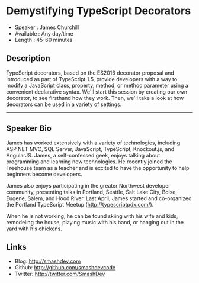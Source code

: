 Demystifying TypeScript Decorators
========================

* Speaker   : James Churchill
* Available : Any day/time
* Length    : 45-60 minutes

Description
-----------

TypeScript decorators, based on the ES2016 decorator proposal and introduced as part of TypeScript 1.5, provide developers with a way to modify a JavaScript class, property, method, or method parameter using a convenient declarative syntax. We'll start this session by creating our own decorator, to see firsthand how they work. Then, we'll take a look at how decorators can be used in a variety of settings.

---------------

Speaker Bio
-----------

James has worked extensively with a variety of technologies, including ASP.NET MVC, SQL Server, JavaScript, TypeScript, Knockout.js, and AngularJS. James, a self-confessed geek, enjoys talking about programming and learning new technologies. He recently joined the Treehouse team as a teacher and is excited to have the opportunity to help beginners become developers.

James also enjoys participating in the greater Northwest developer community, presenting talks in Portland, Seattle, Salt Lake City, Boise, Eugene, Salem, and Hood River. Last April, James started and co-organized the Portland TypeScript Meetup (http://typescriptpdx.com/).

When he is not working, he can be found skiing with his wife and kids, remodeling the house, playing music with his band, or hanging out in the yard with his chickens.

Links
-----

* Blog: http://smashdev.com
* Github: http://github.com/smashdevcode
* Twitter: http://twitter.com/SmashDev

